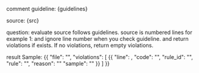 comment guideline:
{guidelines}

source:
{src}

question:
evaluate source follows guidelines.
source is numbered lines for example 1:
and ignore line number when you check guideline.
and return violations if exists.
If no violations, return empty violations.

result Sample:
{{
    "file": "<file name>",
    "violations": [
        {{
            "line": <violation line>,
            "code": "<violation source line>",
            "rule_id": "<violation rule id>",
            "rule": "<violation rule description>",
            "reason": "<reason why it is violation>"
            "sample": "<sample source follows guideline>"
        }}
    ]
}}